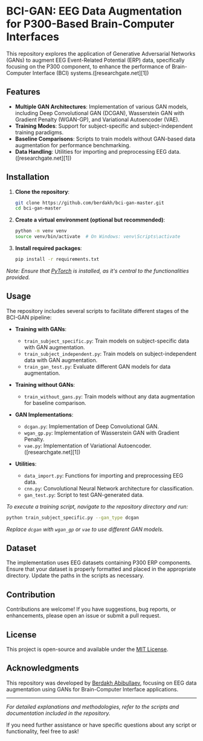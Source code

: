 # BCI-GAN: EEG Data Augmentation for P300-Based Brain-Computer Interfaces

This repository explores the application of Generative Adversarial Networks (GANs) to augment EEG Event-Related Potential (ERP) data, specifically focusing on the P300 component, to enhance the performance of Brain-Computer Interface (BCI) systems.([researchgate.net][1])

## Features

* **Multiple GAN Architectures**: Implementation of various GAN models, including Deep Convolutional GAN (DCGAN), Wasserstein GAN with Gradient Penalty (WGAN-GP), and Variational Autoencoder (VAE).
* **Training Modes**: Support for subject-specific and subject-independent training paradigms.
* **Baseline Comparisons**: Scripts to train models without GAN-based data augmentation for performance benchmarking.
* **Data Handling**: Utilities for importing and preprocessing EEG data.([researchgate.net][1])

## Installation

1. **Clone the repository**:

   ```bash
   git clone https://github.com/berdakh/bci-gan-master.git
   cd bci-gan-master
   ```



2. **Create a virtual environment (optional but recommended)**:

   ```bash
   python -m venv venv
   source venv/bin/activate  # On Windows: venv\Scripts\activate
   ```



3. **Install required packages**:

   ```bash
   pip install -r requirements.txt
   ```



*Note: Ensure that [PyTorch](https://pytorch.org/) is installed, as it's central to the functionalities provided.*

## Usage

The repository includes several scripts to facilitate different stages of the BCI-GAN pipeline:

* **Training with GANs**:

  * `train_subject_specific.py`: Train models on subject-specific data with GAN augmentation.
  * `train_subject_independent.py`: Train models on subject-independent data with GAN augmentation.
  * `train_gan_test.py`: Evaluate different GAN models for data augmentation.

* **Training without GANs**:

  * `train_without_gans.py`: Train models without any data augmentation for baseline comparison.

* **GAN Implementations**:

  * `dcgan.py`: Implementation of Deep Convolutional GAN.
  * `wgan_gp.py`: Implementation of Wasserstein GAN with Gradient Penalty.
  * `vae.py`: Implementation of Variational Autoencoder.([researchgate.net][1])

* **Utilities**:

  * `data_import.py`: Functions for importing and preprocessing EEG data.
  * `cnn.py`: Convolutional Neural Network architecture for classification.
  * `gan_test.py`: Script to test GAN-generated data.

*To execute a training script, navigate to the repository directory and run:*

```bash
python train_subject_specific.py --gan_type dcgan
```



*Replace `dcgan` with `wgan_gp` or `vae` to use different GAN models.*

## Dataset

The implementation uses EEG datasets containing P300 ERP components. Ensure that your dataset is properly formatted and placed in the appropriate directory. Update the paths in the scripts as necessary.

## Contribution

Contributions are welcome! If you have suggestions, bug reports, or enhancements, please open an issue or submit a pull request.

## License

This project is open-source and available under the [MIT License](LICENSE).

## Acknowledgments

This repository was developed by [Berdakh Abibullaev](https://github.com/berdakh), focusing on EEG data augmentation using GANs for Brain-Computer Interface applications.

---

*For detailed explanations and methodologies, refer to the scripts and documentation included in the repository.*

If you need further assistance or have specific questions about any script or functionality, feel free to ask!

